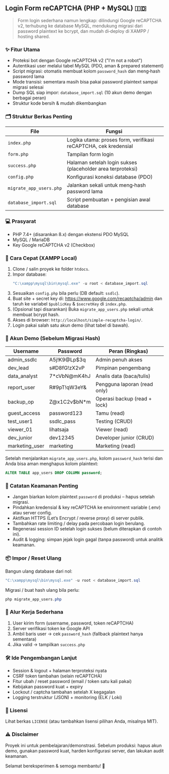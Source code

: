 ## Login Form reCAPTCHA (PHP + MySQL) 🇮🇩

> Form login sederhana namun lengkap: dilindungi Google reCAPTCHA v2, terhubung ke database MySQL, mendukung migrasi dari password plaintext ke bcrypt, dan mudah di‑deploy di XAMPP / hosting shared.

### ✨ Fitur Utama
- Proteksi bot dengan Google reCAPTCHA v2 ("I'm not a robot")
- Autentikasi user melalui tabel MySQL (PDO, aman & prepared statement)
- Script migrasi: otomatis membuat kolom `password_hash` dan meng‑hash password lama
- Mode transisi: sementara masih bisa pakai password plaintext sampai migrasi selesai
- Dump SQL siap impor: `database_import.sql` (10 akun demo dengan berbagai peran)
- Struktur kode bersih & mudah dikembangkan

### 🗂 Struktur Berkas Penting
| File | Fungsi |
|------|--------|
| `index.php` | Logika utama: proses form, verifikasi reCAPTCHA, cek kredensial |
| `form.php` | Tampilan form login |
| `success.php` | Halaman setelah login sukses (placeholder area terproteksi) |
| `config.php` | Konfigurasi koneksi database (PDO) |
| `migrate_app_users.php` | Jalankan sekali untuk meng‑hash password lama |
| `database_import.sql` | Script pembuatan + pengisian awal database |

### 💻 Prasyarat
- PHP 7.4+ (disarankan 8.x) dengan ekstensi PDO MySQL
- MySQL / MariaDB
- Key Google reCAPTCHA v2 (Checkbox)

### 🚀 Cara Cepat (XAMPP Local)
1. Clone / salin proyek ke folder `htdocs`.
2. Impor database:
	```powershell
	"C:\xampp\mysql\bin\mysql.exe" -u root < database_import.sql
	```
3. Sesuaikan `config.php` bila perlu (DB default: `ssdlc`).
4. Buat site + secret key di: https://www.google.com/recaptcha/admin dan taruh ke variabel `$publicKey` & `$secretKey` di `index.php`.
5. (Opsional tapi disarankan) Buka `migrate_app_users.php` sekali untuk membuat bcrypt hash.
6. Akses di browser: `http://localhost/simple-recaptcha-login/`.
7. Login pakai salah satu akun demo (lihat tabel di bawah).

### 👥 Akun Demo (Sebelum Migrasi Hash)
| Username        | Password        | Peran (Ringkas)                            |
|-----------------|-----------------|--------------------------------------------|
| admin_ssdlc     | A5j!K9@Lp$3q    | Admin penuh akses                          |
| dev_lead        | s#D8fG!zX2vP    | Pimpinan pengembang                        |
| data_analyst    | 7*cVbN@mK4hJ    | Analis data (baca/tulis)                   |
| report_user     | R#9pT!qW3eY&    | Pengguna laporan (read only)               |
| backup_op       | Z@x1C2v$bN*m    | Operasi backup (read + lock)               |
| guest_access    | password123     | Tamu (read)                                |
| test_user1      | ssdlc_pass      | Testing (CRUD)                             |
| viewer_01       | lihatsaja       | Viewer (read)                              |
| dev_junior      | dev12345        | Developer junior (CRUD)                    |
| marketing_user  | marketing       | Marketing (read)                           |

Setelah menjalankan `migrate_app_users.php`, kolom `password_hash` terisi dan Anda bisa aman menghapus kolom plaintext:
```sql
ALTER TABLE app_users DROP COLUMN password;
```

### 🔐 Catatan Keamanan Penting
- Jangan biarkan kolom plaintext `password` di produksi – hapus setelah migrasi.
- Pindahkan kredensial & key reCAPTCHA ke environment variable (.env) atau server config.
- Aktifkan HTTPS (Let’s Encrypt / reverse proxy) di server publik.
- Tambahkan rate limiting / delay pada percobaan login berulang.
- Regenerasi session ID setelah login sukses (belum diterapkan di contoh ini).
- Audit & logging: simpan jejak login gagal (tanpa password) untuk analitik keamanan.

### 📦 Impor / Reset Ulang
Bangun ulang database dari nol:
```powershell
"C:\xampp\mysql\bin\mysql.exe" -u root < database_import.sql
```
Migrasi / buat hash ulang bila perlu:
```powershell
php migrate_app_users.php
```

### 🔄 Alur Kerja Sederhana
1. User kirim form (username, password, token reCAPTCHA)
2. Server verifikasi token ke Google API
3. Ambil baris user → cek `password_hash` (fallback plaintext hanya sementara)
4. Jika valid → tampilkan `success.php`

### 🛠 Ide Pengembangan Lanjut
- Session & logout + halaman terproteksi nyata
- CSRF token tambahan (selain reCAPTCHA)
- Fitur ubah / reset password (email / token satu kali pakai)
- Kebijakan password kuat + expiry
- Lockout / captcha tambahan setelah X kegagalan
- Logging terstruktur (JSON) + monitoring (ELK / Loki)

### 📄 Lisensi
Lihat berkas `LICENSE` (atau tambahkan lisensi pilihan Anda, misalnya MIT).

### ⚠️ Disclaimer
Proyek ini untuk pembelajaran/demonstrasi. Sebelum produksi: hapus akun demo, gunakan password kuat, harden konfigurasi server, dan lakukan audit keamanan.

Selamat bereksperimen & semoga membantu! 🚀
